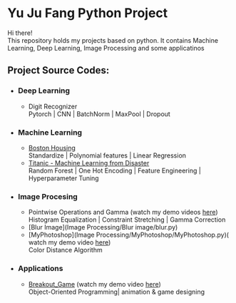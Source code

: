 # Yu Ju Fang Python Project

Hi there!\
This repository holds my projects based on python. It contains Machine Learning, Deep Learning, Image Processing and some applicatinos 

## Project Source Codes:
* ### Deep Learning
  * Digit Recognizer\
    Pytorch | CNN | BatchNorm | MaxPool | Dropout
* ### Machine Learning
  * [Boston Housing](Machine_Learning/Boston_Housing/boston_housing_competition.py)\
    Standardize | Polynomial features | Linear Regression
  * [Titanic - Machine Learning from Disaster](Machine_Learning/Titanic_surviving/titanic_github.py)\
    Random Forest | One Hot Encoding | Feature Engineering | Hyperparameter Tuning
* ### Image Procesing 
  * Pointwise Operations and Gamma (watch my demo videos [here](https://drive.google.com/drive/folders/1wXpMm7RmC0z7uFzH82bQAjTk10EHiciC?usp=sharing))\
    Histogram Equalization | Constraint Stretching | Gamma Correction
  * [Blur Image](Image Processing/Blur image/blur.py)
  * [MyPhotoshop](Image Processing/MyPhotoshop/MyPhotoshop.py)( watch my demo video [here](https://drive.google.com/file/d/1U3ZzIcbhGDENj9u2KjBH-EYKpous8MSv/view?usp=sharing))\
    Color Distance Algorithm
* ### Applications
  * [Breakout_Game](Applications/Breakput_game/breakout.py) (watch my demo video [here](https://drive.google.com/file/d/1Ej5yWa62DE9ItMnI4mwxOW8IjC1IFnni/view?usp=sharing))\
    Object-Oriented Programming| animation & game designing
 


